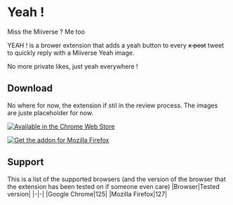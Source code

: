 # Yeah !
Miss the Miiverse ? Me too

YEAH ! is a brower extension that adds a yeah button to every ~~x post~~ tweet to quickly reply with a Miiverse Yeah image.

No more private likes, just yeah everywhere !

## Download
No where for now, the extension if stil in the review process. The images are juste placeholder for now.

[![Available in the Chrome Web Store](https://storage.googleapis.com/web-dev-uploads/image/WlD8wC6g8khYWPJUsQceQkhXSlv1/UV4C4ybeBTsZt43U4xis.png)]()

[![Get the addon for Mozilla Firefox](https://extensionworkshop.com/assets/img/documentation/publish/get-the-addon-178x60px.dad84b42.png)]()

## Support
This is a list of the supported browsers (and the version of the browser that the extension has been tested on if someone even care)
|Browser|Tested version|
|-|-|
|Google Chrome|125|
|Mozilla Firefox|127|
